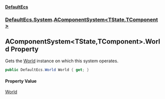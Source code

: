 #### [DefaultEcs](./index.md 'index')
### [DefaultEcs.System](./DefaultEcs-System.md 'DefaultEcs.System').[AComponentSystem&lt;TState,TComponent&gt;](./DefaultEcs-System-AComponentSystem-TState_TComponent-.md 'DefaultEcs.System.AComponentSystem&lt;TState,TComponent&gt;')
## AComponentSystem&lt;TState,TComponent&gt;.World Property
Gets the [World](./DefaultEcs-World.md 'DefaultEcs.World') instance on which this system operates.  
```csharp
public DefaultEcs.World World { get; }
```
#### Property Value
[World](./DefaultEcs-World.md 'DefaultEcs.World')  
